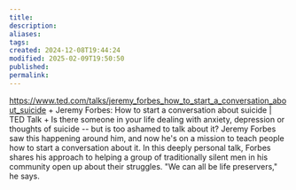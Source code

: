 ```yaml
---
title: 
description: 
aliases: 
tags: 
created: 2024-12-08T19:44:24
modified: 2025-02-09T19:50:50
published: 
permalink: 
---
```



https://www.ted.com/talks/jeremy_forbes_how_to_start_a_conversation_about_suicide + Jeremy Forbes: How to start a conversation about suicide | TED Talk + Is there someone in your life dealing with anxiety, depression or thoughts of suicide -- but is too ashamed to talk about it? Jeremy Forbes saw this happening around him, and now he's on a mission to teach people how to start a conversation about it. In this deeply personal talk, Forbes shares his approach to helping a group of traditionally silent men in his community open up about their struggles. "We can all be life preservers," he says.
